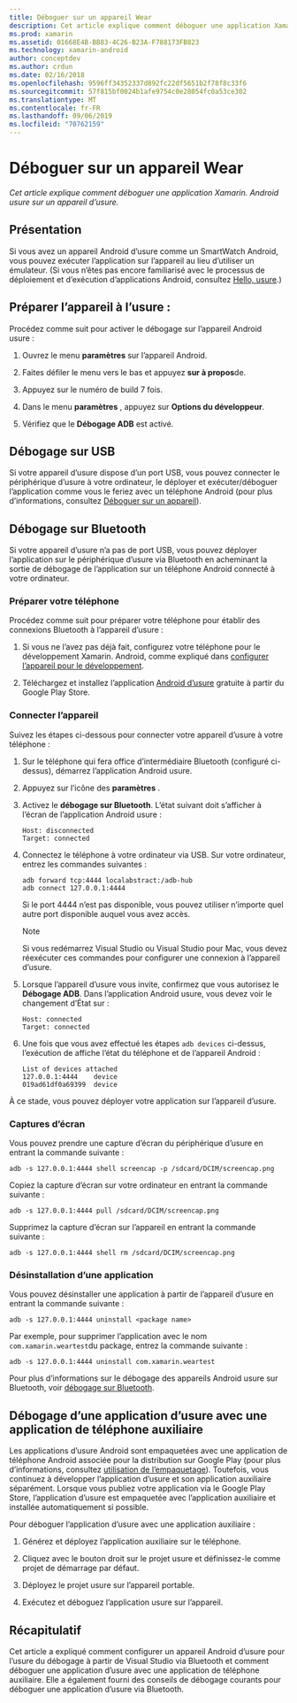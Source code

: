 ```yaml
---
title: Déboguer sur un appareil Wear
description: Cet article explique comment déboguer une application Xamarin. Android usure sur un appareil d’usure.
ms.prod: xamarin
ms.assetid: 01668E4B-BB83-4C26-B23A-F788173FB823
ms.technology: xamarin-android
author: conceptdev
ms.author: crdun
ms.date: 02/16/2018
ms.openlocfilehash: 9596ff34352337d892fc22df5651b2f78f8c33f6
ms.sourcegitcommit: 57f815bf0024b1afe9754c0e28054fc0a53ce302
ms.translationtype: MT
ms.contentlocale: fr-FR
ms.lasthandoff: 09/06/2019
ms.locfileid: "70762159"
---
```

# <a name="debug-on-a-wear-device"></a>Déboguer sur un appareil Wear

_Cet article explique comment déboguer une application Xamarin. Android usure sur un appareil d’usure._

## <a name="overview"></a>Présentation

Si vous avez un appareil Android d’usure comme un SmartWatch Android, vous pouvez exécuter l’application sur l’appareil au lieu d’utiliser un émulateur. (Si vous n’êtes pas encore familiarisé avec le processus de déploiement et d’exécution d’applications Android, consultez [Hello, usure](~/android/wear/get-started/hello-wear.md).)

## <a name="prepare-the-wear-device"></a>Préparer l’appareil à l’usure :

Procédez comme suit pour activer le débogage sur l’appareil Android usure :

1. Ouvrez le menu **paramètres** sur l’appareil Android.

2. Faites défiler le menu vers le bas et appuyez **sur à propos**de.

3. Appuyez sur le numéro de build 7 fois.

4. Dans le menu **paramètres** , appuyez sur **Options du développeur**.

5. Vérifiez que le **Débogage ADB** est activé.

## <a name="debugging-over-usb"></a>Débogage sur USB

Si votre appareil d’usure dispose d’un port USB, vous pouvez connecter le périphérique d’usure à votre ordinateur, le déployer et exécuter/déboguer l’application comme vous le feriez avec un téléphone Android (pour plus d’informations, consultez [Déboguer sur un appareil](~/android/deploy-test/debugging/debug-on-device.md)).

## <a name="debugging-over-bluetooth"></a>Débogage sur Bluetooth

Si votre appareil d’usure n’a pas de port USB, vous pouvez déployer l’application sur le périphérique d’usure via Bluetooth en acheminant la sortie de débogage de l’application sur un téléphone Android connecté à votre ordinateur. 

### <a name="prepare-your-phone"></a>Préparer votre téléphone

Procédez comme suit pour préparer votre téléphone pour établir des connexions Bluetooth à l’appareil d’usure : 

1. Si vous ne l’avez pas déjà fait, configurez votre téléphone pour le développement Xamarin. Android, comme expliqué dans [configurer l’appareil pour le développement](~/android/get-started/installation/set-up-device-for-development.md).

2. Téléchargez et installez l’application [Android d’usure](https://play.google.com/store/apps/details?id=com.google.android.wearable.app) gratuite à partir du Google Play Store.

### <a name="connect-the-device"></a>Connecter l’appareil

Suivez les étapes ci-dessous pour connecter votre appareil d’usure à votre téléphone :

1. Sur le téléphone qui fera office d’intermédiaire Bluetooth (configuré ci-dessus), démarrez l’application Android usure. 

2. Appuyez sur l’icône des **paramètres** .

3. Activez le **débogage sur Bluetooth**. L’état suivant doit s’afficher à l’écran de l’application Android usure :

    ```
    Host: disconnected
    Target: connected
    ```

4. Connectez le téléphone à votre ordinateur via USB. Sur votre ordinateur, entrez les commandes suivantes :

    ```shell
    adb forward tcp:4444 localabstract:/adb-hub
    adb connect 127.0.0.1:4444
    ```

    Si le port 4444 n’est pas disponible, vous pouvez utiliser n’importe quel autre port disponible auquel vous avez accès. 

    > [!NOTE]
    > Si vous redémarrez Visual Studio ou Visual Studio pour Mac, vous devez réexécuter ces commandes pour configurer une connexion à l’appareil d’usure.

5. Lorsque l’appareil d’usure vous invite, confirmez que vous autorisez le **Débogage ADB**. Dans l’application Android usure, vous devez voir le changement d’État sur :

    ```
    Host: connected
    Target: connected
    ```

6. Une fois que vous avez effectué les étapes `adb devices` ci-dessus, l’exécution de affiche l’état du téléphone et de l’appareil Android :

    ```
    List of devices attached
    127.0.0.1:4444    device
    019ad61df0a69399  device
    ```

À ce stade, vous pouvez déployer votre application sur l’appareil d’usure.

<a name="screenshots" />

### <a name="taking-screenshots"></a>Captures d’écran

Vous pouvez prendre une capture d’écran du périphérique d’usure en entrant la commande suivante : 

```shell
adb -s 127.0.0.1:4444 shell screencap -p /sdcard/DCIM/screencap.png
```

Copiez la capture d’écran sur votre ordinateur en entrant la commande suivante :

```shell
adb -s 127.0.0.1:4444 pull /sdcard/DCIM/screencap.png
```

Supprimez la capture d’écran sur l’appareil en entrant la commande suivante :

```shell
adb -s 127.0.0.1:4444 shell rm /sdcard/DCIM/screencap.png
```

### <a name="uninstalling-an-app"></a>Désinstallation d’une application

Vous pouvez désinstaller une application à partir de l’appareil d’usure en entrant la commande suivante :

```shell
adb -s 127.0.0.1:4444 uninstall <package name>
```

Par exemple, pour supprimer l’application avec le nom `com.xamarin.weartest`du package, entrez la commande suivante :

```shell
adb -s 127.0.0.1:4444 uninstall com.xamarin.weartest
```

Pour plus d’informations sur le débogage des appareils Android usure sur Bluetooth, voir [débogage sur Bluetooth](https://developer.android.com/training/wearables/apps/bt-debugging.html).

## <a name="debugging-a-wear-app-with-a-companion-phone-app"></a>Débogage d’une application d’usure avec une application de téléphone auxiliaire

Les applications d’usure Android sont empaquetées avec une application de téléphone Android associée pour la distribution sur Google Play (pour plus d’informations, consultez [utilisation de l’empaquetage](~/android/wear/deploy-test/packaging.md)). Toutefois, vous continuez à développer l’application d’usure et son application auxiliaire séparément. Lorsque vous publiez votre application via le Google Play Store, l’application d’usure est empaquetée avec l’application auxiliaire et installée automatiquement si possible.

Pour déboguer l’application d’usure avec une application auxiliaire : 

1. Générez et déployez l’application auxiliaire sur le téléphone.

2. Cliquez avec le bouton droit sur le projet usure et définissez-le comme projet de démarrage par défaut.

3. Déployez le projet usure sur l’appareil portable.

4. Exécutez et déboguez l’application usure sur l’appareil.

## <a name="summary"></a>Récapitulatif

Cet article a expliqué comment configurer un appareil Android d’usure pour l’usure du débogage à partir de Visual Studio via Bluetooth et comment déboguer une application d’usure avec une application de téléphone auxiliaire. Elle a également fourni des conseils de débogage courants pour déboguer une application d’usure via Bluetooth.
